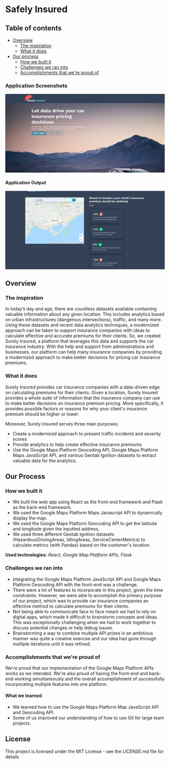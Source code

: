 # Safely Insured

## Table of contents

- [Overview](#overview)
  - [The inspiration](#the-inspiration)
  - [What it does](#what-it-does)
- [Our process](#our-process)
  - [How we built it](#how-we-built-it)
  - [Challenges we ran into](#challenges-we-ran-into)
  - [Accomplishments that we're proud of](#accomplishments-that-we're-proud-of)

### Application Screenshots
![Desktop-version](client/my-app/public/images/LandingPage.png)
#### Application Output
![Desktop-version](client/my-app/public/images/ApplicationOutput.png)

## Overview

### The inspiration
In today’s day and age, there are countless datasets available containing valuable information about any given location. This includes analytics based on urban infrastructures (dangerous intersections), traffic, and many more. Using these datasets and recent data analytics techniques, a modernized approach can be taken to support insurance companies with ideas to calculate effective and accurate premiums for their clients. So, we created Surely Insured, a platform that leverages this data and supports the car insurance industry. With the help and support from administrations and businesses, our platform can help many insurance companies by providing a modernized approach to make better decisions for pricing car insurance premiums.

### What it does
Surely Insured provides car insurance companies with a data-driven edge on calculating premiums for their clients.
Given a location, Surely Insured provides a whole suite of information that the insurance company can use to make better decisions on insurance premium pricing. More specifically, it provides possible factors or reasons for why your client's insurance premium should be higher or lower.

Moreover, Surely Insured serves three main purposes:

- Create a modernized approach to present traffic incidents and severity scores
- Provide analytics to help create effective insurance premiums
- Use the Google Maps Platform Geocoding API, Google Maps Platform Maps JavaScript API, and various Geotab Ignition datasets to extract valuable data for the analytics.

## Our Process

### How we built it
- We built the web app using React as the front-end framework and Flask as the back-end framework.
- We used the Google Maps Platform Maps Javascript API to dynamically display the map.
- We used the Google Maps Platform Geocoding API to get the latitude and longitude given the inputted address.
- We used three different Geotab Ignition datasets (HazardousDrivingAreas, IdlingAreas, ServiceCenterMetrics) to calculate metrics (with Pandas) based on the customer's location.

**Used technologies:** *React, Google Map Platform APIs, Flask*

### Challenges we ran into
- Integrating the Google Maps Platform JavaScript API and Google Maps Platform Geocoding API with the front-end was a challenge.
- There were a lot of features to incorporate in this project, given the time constraints. However, we were able to accomplish the primary purpose of our project, which was to provide car insurance companies an effective method to calculate premiums for their clients.
- Not being able to communicate face to face meant we had to rely on digital apps, which made it difficult to brainstorm concepts and ideas. This was exceptionally challenging when we had to work together to discuss potential changes or help debug issues.
- Brainstorming a way to combine multiple API prizes in an ambitious manner was quite a creative exercise and our idea had gone through multiple iterations until it was refined.

### Accomplishments that we're proud of
We're proud that our implementation of the Google Maps Platform APIs works as we intended. We're also proud of having the front-end and back-end working simultaneously and the overall accomplishment of successfully incorporating multiple features into one platform.

#### What we learned

- We learned how to use the Google Maps Platform Map JavaScript API and Geocoding API.
- Some of us improved our understanding of how to use Git for large team projects.

## License

This project is licensed under the MIT License - see the LICENSE.md file for details
